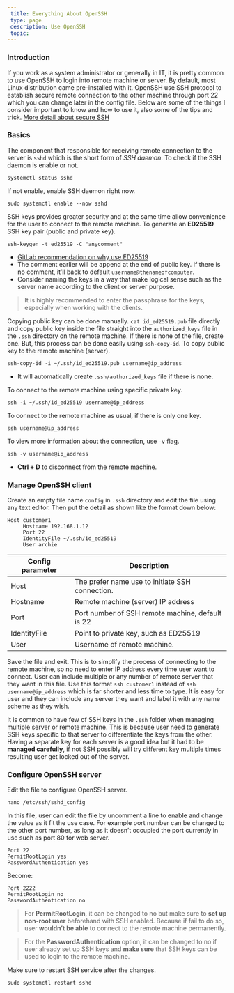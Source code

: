```yaml
---
 title: Everything About OpenSSH
 type: page
 description: Use OpenSSH
 topic: 
---
```


### Introduction
If you work as a system administrator or generally in IT, it is pretty common to use OpenSSH to login into remote machine or server. By default, most Linux distribution came pre-installed with it. OpenSSH use SSH protocol to establish secure remote connection to the other machine through port 22 which you can change later in the config file. Below are some of the things I consider important to know and how to use it, also some of the tips and trick. [More detail about secure SSH](https://stribika.github.io/2015/01/04/secure-secure-shell.html)

### Basics
The component that responsible for receiving remote connection to the server is `sshd` which is the short form of _SSH daemon_. To check if the SSH daemon is enable or not.
```{sh}
systemctl status sshd
```

If not enable, enable SSH daemon right now.
```{sh}
sudo systemctl enable --now sshd
```

SSH keys provides greater security and at the same time allow convenience for the user to connect to the remote machine. To generate an **ED25519** SSH key pair (public and private key).
```{sh}
ssh-keygen -t ed25519 -C "anycomment"
``` 
- [GitLab recommendation on why use ED25519](https://docs.gitlab.com/ee/user/ssh.html#ed25519-ssh-keys)
- The comment earlier will be append at the end of public key. If there is no comment, it’ll back to default `username@thenameofcomputer`. 
- Consider naming the keys in a way that make logical sense such as the server name according to the client or server purpose.
> It is highly recommended to enter the passphrase for the keys, especially when working with the clients.

Copying public key can be done manually. `cat id_ed25519.pub` file directly and copy public key inside the file straight into the `authorized_keys` file in the `.ssh` directory on the remote machine. If there is none of the file, create one. But, this process can be done easily using `ssh-copy-id`. To copy public key to the remote machine (server). 
```{sh}
ssh-copy-id -i ~/.ssh/id_ed25519.pub username@ip_address
```
- It will automatically create `.ssh/authorized_keys` file if there is none.

To connect to the remote machine using specific private key.
```{sh}
ssh -i ~/.ssh/id_ed25519 username@ip_address
```

To connect to the remote machine as usual, if there is only one key.
```{sh}
ssh username@ip_address
```

To view more information about the connection, use `-v` flag.
```{sh}
ssh -v username@ip_address
```
- **Ctrl + D** to disconnect from the remote machine.

### Manage OpenSSH client
Create an empty file name `config` in `.ssh` directory and edit the file using any text editor. Then put the detail as shown like the format down below:
```{bash}
Host customer1
     Hostname 192.168.1.12
     Port 22
     IdentityFile ~/.ssh/id_ed25519
     User archie
```

Config parameter | Description
---------------- | ------------
Host             | The prefer name use to initiate SSH connection.
Hostname         | Remote machine (server) IP address
Port             | Port number of SSH remote machine, default is 22
IdentityFile     | Point to private key, such as ED25519
User             | Username of remote machine.

Save the file and exit. This is to simplify the process of connecting to the remote machine, so no need to enter IP address every time user want to connect. User can include multiple or any number of remote server that they want in this file. Use this format `ssh customer1` instead of `ssh username@ip_address` which is far shorter and less time to type. It is easy for user and they can include any server they want and label it with any name scheme as they wish.

It is common to have few of SSH keys in the `.ssh` folder when managing multiple server or remote machine. This is because user need to generate SSH keys specific to that server to differentiate the keys from the other. Having a separate key for each server is a good idea but it had to be **managed carefully**, if not SSH possibly will try different key multiple times resulting user get locked out of the server.

### Configure OpenSSH server
Edit the file to configure OpenSSH server.
```{sh}
nano /etc/ssh/sshd_config
```

In this file, user can edit the file by uncomment a line to enable and change the value as it fit the use case. For example port number can be changed to the other port number, as long as it doesn’t occupied the port currently in use such as port 80 for web server. 
```
Port 22
PermitRootLogin yes
PasswordAuthentication yes
```

Become:
```
Port 2222
PermitRootLogin no
PasswordAuthentication no
```
> For **PermitRootLogin**, it can be changed to no but make sure to **set up non-root user** beforehand with SSH enabled. Because if fail to do so, user **wouldn’t be able** to connect to the remote machine permanently. 

> For the **PasswordAuthentication** option, it can be changed to no if user already set up SSH keys and **make sure** that SSH keys can be used to login to the remote machine.

Make sure to restart SSH service after the changes.
```{sh}
sudo systemctl restart sshd
```